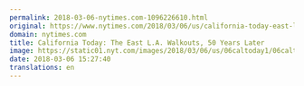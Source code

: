 ```yaml
---
permalink: 2018-03-06-nytimes.com-1096226610.html
original: https://www.nytimes.com/2018/03/06/us/california-today-east-la-student-walkouts.html?partner=rss&amp;emc=rss
domain: nytimes.com
title: California Today: The East L.A. Walkouts, 50 Years Later
image: https://static01.nyt.com/images/2018/03/06/us/06caltoday1/06caltoday1-mediumThreeByTwo440.jpg
date: 2018-03-06 15:27:40
translations: en
---
```


